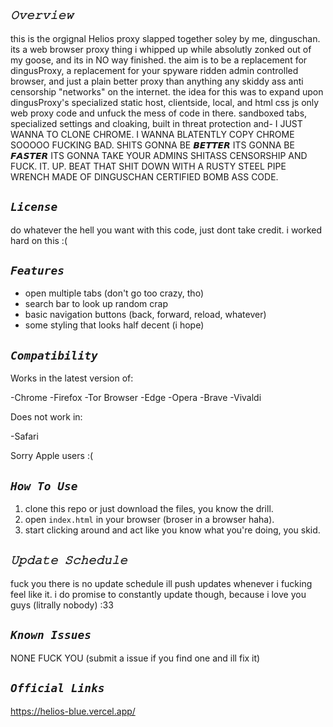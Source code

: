 ## ***`𝙾𝚟𝚎𝚛𝚟𝚒𝚎𝚠`***

this is the orgignal Helios proxy slapped together soley by me, dinguschan. its a web browser proxy thing i whipped up while absolutly zonked out of my goose, and its in NO way finished. the aim is to be a replacement for dingusProxy, a replacement for your spyware ridden admin controlled browser, and just a plain better proxy than anything any skiddy ass anti censorship "networks" on the internet. the idea for this was to expand upon dingusProxy's specialized static host, clientside, local, and html css js only web proxy code and unfuck the mess of code in there. sandboxed tabs, specialized settings and cloaking, built in threat protection and- I JUST WANNA TO CLONE CHROME. I WANNA BLATENTLY COPY CHROME SOOOOO FUCKING BAD. SHITS GONNA BE 𝘽𝙀𝙏𝙏𝙀𝙍 ITS GONNA BE 𝙁𝘼𝙎𝙏𝙀𝙍 ITS GONNA TAKE YOUR ADMINS SHITASS CENSORSHIP AND FUCK. IT. UP. BEAT THAT SHIT DOWN WITH A RUSTY STEEL PIPE WRENCH MADE OF DINGUSCHAN CERTIFIED BOMB ASS CODE.

## ***`License`***

do whatever the hell you want with this code, just dont take credit. i worked hard on this :(

## ***`Features`***

- open multiple tabs (don't go too crazy, tho)
- search bar to look up random crap
- basic navigation buttons (back, forward, reload, whatever)
- some styling that looks half decent (i hope)
 
## ***`Compatibility`***

Works in the latest version of:

-Chrome
-Firefox
-Tor Browser
-Edge
-Opera
-Brave
-Vivaldi

Does not work in:

-Safari

Sorry Apple users :(

## ***`How To Use`***

1. clone this repo or just download the files, you know the drill.
2. open `index.html` in your browser (broser in a browser haha).
3. start clicking around and act like you know what you're doing, you skid.

## ***`𝚄𝚙𝚍𝚊𝚝𝚎 𝚂𝚌𝚑𝚎𝚍𝚞𝚕𝚎`***

fuck you there is no update schedule ill push updates whenever i fucking feel like it. i do promise to constantly update though, because i love you guys (litrally nobody) :33

## ***`Known Issues`***

NONE FUCK YOU (submit a issue if you find one and ill fix it)

## ***`Official Links`***

https://helios-blue.vercel.app/
